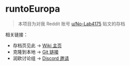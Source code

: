 # runtoEuropa

> 本项目为对我 Reddit 账号 [u/No-Lab4175](https://www.reddit.com/user/No-Lab4175/) 贴文的存档

相关链接：

* 存档页见此 -> [Wiki 主页](https://github.com/open-run-org/runtoEuropa/wiki)
* 克隆到本地 -> [Git 链接](https://github.com/open-run-org/runtoEuropa.wiki.git)
* 润欧讨论组 -> [Discord 邀请](https://discord.gg/AEc3Xy8kgr)
